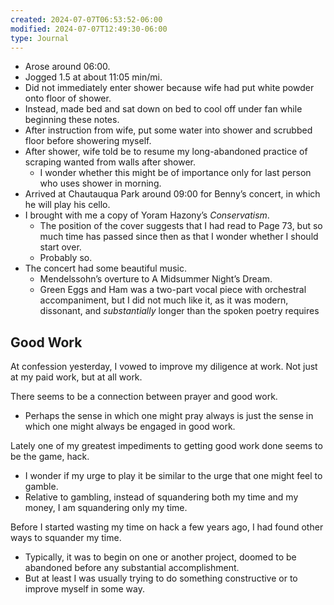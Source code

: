 ```yaml
---
created: 2024-07-07T06:53:52-06:00
modified: 2024-07-07T12:49:30-06:00
type: Journal
---
```


- Arose around 06:00.
- Jogged 1.5 at about 11:05 min/mi.
- Did not immediately enter shower because wife had put white powder onto
  floor of shower.
- Instead, made bed and sat down on bed to cool off under fan while beginning
  these notes.
- After instruction from wife, put some water into shower and scrubbed floor
  before showering myself.
- After shower, wife told be to resume my long-abandoned practice of scraping
  wanted from walls after shower.
  - I wonder whether this might be of importance only for last person who
    uses shower in morning.
- Arrived at Chautauqua Park around 09:00 for Benny’s concert, in which he
  will play his cello.
- I brought with me a copy of Yoram Hazony’s _Conservatism_.
  - The position of the cover suggests that I had read to Page 73, but so
    much time has passed since then as that I wonder whether I should start
    over.
  - Probably so.
- The concert had some beautiful music.
  - Mendelssohn’s overture to A Midsummer Night’s Dream.
  - Green Eggs and Ham was a two-part vocal piece with orchestral
    accompaniment, but I did not much like it, as it was modern, dissonant,
    and _substantially_ longer than the spoken poetry requires

## Good Work

At confession yesterday, I vowed to improve my diligence at work. Not just at
my paid work, but at all work.

There seems to be a connection between prayer and good work.

- Perhaps the sense in which one might pray always is just the sense in which
  one might always be engaged in good work.

Lately one of my greatest impediments to getting good work done seems to be
the game, hack.

- I wonder if my urge to play it be similar to the urge that one might feel
  to gamble.
- Relative to gambling, instead of squandering both my time and my money, I
  am squandering only my time.

Before I started wasting my time on hack a few years ago, I had found other
ways to squander my time.

- Typically, it was to begin on one or another project, doomed to be
  abandoned before any substantial accomplishment.
- But at least I was usually trying to do something constructive or to
  improve myself in some way.

<!-- EOF -->
